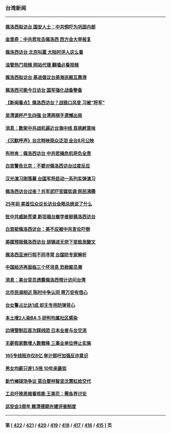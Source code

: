 ### 台湾新闻
---
#### [佩洛西拟访台 国安人士：中共恫吓为巩固内部](../../pages/ncid1349361/n13793750.md?08021645) 
#### [金里奇：中共若攻击佩洛西 西方会大举报复](../../pages/ncid1349361/n13793804.md?08021645) 
#### [佩洛西访台 北京叫嚣 大陆时评人这么看](../../pages/ncid1349361/n13793766.md?08021645) 
#### [油管热门视频 网站代理 翻墙必看视频](http://209.222.30.114:81/youtube.html?08021645)
#### [佩洛西拟访台 基进倡议台美海巡舰互靠港](../../pages/ncid1349361/n13793751.md?08021645) 
#### [佩洛西可能今日访台 国军强化战备整备](../../pages/ncid1349361/n13793617.md?08021645) 
#### [【新闻看点】佩洛西访台？战狼口风变 习被“将军”](../../pages/ncid1349361/n13793474.md?08021645) 
#### [吴清源杯产生四强 台湾两棋手遗憾出局](../../pages/ncid1349361/n13793710.md?08021645) 
#### [消息：数架中共战机逼近台海中线 具挑衅意味](../../pages/ncid1349361/n13793646.md?08021645) 
#### [《沉默呼声》台北特映观众泛泪 全台8月公映](../../pages/ncid1349361/n13792744.md?08021645) 
#### [布林肯：佩洛西访台 中共若搞危机将负全责](../../pages/ncid1349361/n13793506.md?08021645) 
#### [白宫警告北京：不要对佩洛西访台过度反应](../../pages/ncid1349361/n13793433.md?08021645) 
#### [汉光演习刚落幕 台国军将启动一系列实弹演习](../../pages/ncid1349361/n13793252.md?08021645) 
#### [佩洛西访台过夜？共军武吓官媒低调 网民沸腾](../../pages/ncid1349361/n13793231.md?08021645) 
#### [25年前 美首位众议长访台会晤总统说了什么](../../pages/ncid1349361/n13793402.md?08021645) 
#### [批中共威胁荒谬 斯坦福台裔学者挺佩洛西访台](../../pages/ncid1349361/n13793409.md?08021645) 
#### [白宫挺佩洛西访台：美不应被中共言论吓倒](../../pages/ncid1349361/n13793411.md?08021645) 
#### [美媒预报佩洛西访台 胡锡进无奈下变脸发酸文](../../pages/ncid1349361/n13793398.md?08021645) 
#### [佩洛西亚洲行程不同寻常 台国防专家解析](../../pages/ncid1349361/n13793233.md?08021645) 
#### [中国经济再面临三个坏消息 恐掀裁员潮](../../pages/ncid1349361/n13793393.md?08021645) 
#### [消息：美台官员透露佩洛西预计访问台湾](../../pages/ncid1349361/n13793326.md?08021645) 
#### [北市民调相近 陈时中争认同 蒋万安有信心](../../pages/ncid1349361/n13793357.md?08021645) 
#### [台女警占比达1成 却无专用防弹背心](../../pages/ncid1349361/n13793335.md?08021645) 
#### [本土增2人染BA.5 研判均属社区感染](../../pages/ncid1349361/n13793334.md?08021645) 
#### [边境管制后首次踩线团 日本业者与台交流](../../pages/ncid1349361/n13793341.md?08021645) 
#### [无薪假家数增人数微降 三事业单位停止实施](../../pages/ncid1349361/n13793338.md?08021645) 
#### [165专线阻诈仅8亿 审计部吁加强反诈意识](../../pages/ncid1349361/n13793337.md?08021645) 
#### [男女均薪只差1.5倍 10年来最低](../../pages/ncid1349361/n13793302.md?08021645) 
#### [新竹棒球场争议 蓝白要林智坚沈慧虹给交代](../../pages/ncid1349361/n13793300.md?08021645) 
#### [工总吁换思维看核能 王美花：需各界讨论](../../pages/ncid1349361/n13793278.md?08021645) 
#### [运安会3周年 赖清德期许建评鉴制度](../../pages/ncid1349361/n13793305.md?08021645) 

---
#### 第 [ [422](./422.md?08021645) / [421](./421.md?08021645) / [420](./420.md?08021645) / [419](./419.md?08021645) / [418](./418.md?08021645) / [417](./417.md?08021645) / [416](./416.md?08021645) / [415](./415.md?08021645) ] 页
